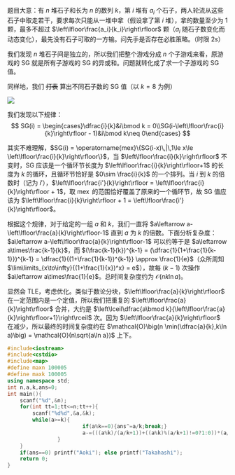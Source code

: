 题目大意：有 $n$ 堆石子和长为 $n$ 的数列 $k$，第 $i$ 堆有 $a_i$ 个石子，两人轮流从这些石子中取走若干，要求每次只能从一堆中拿（假设拿了第 $i$ 堆），拿的数量至少为 $1$ 颗，最多不超过 $\left\lfloor\frac{a_i}{k_i}\right\rfloor$ 颗（$a_i$ 随石子数变化而动态变化），最先没有石子可取的一方输。问先手是否存在必胜策略。（时限 $2s$）

我们发现 $n$ 堆石子间是独立的，所以我们把整个游戏分成 $n$ 个子游戏来看，原游戏的 SG 就是所有子游戏的 SG 的异或和。问题就转化成了求一个子游戏的 SG 值。

同样地，我们 ~~打表~~ 算出不同石子数的 SG 值（以 $k=8$ 为例）

![](https://cdn.luogu.com.cn/upload/image_hosting/xo2bdu5a.png)

我们发现以下规律：
$$
SG(i) = \begin{cases}\dfrac{i}{k}&i\bmod k = 0\\SG(i-\left\lfloor\frac{i}{k}\right\rfloor - 1)&i\bmod k\neq 0\end{cases}
$$

其实不难理解，$SG(i) = \operatorname{mex}\{SG(i-x)\,|\,1\le x\le \left\lfloor\frac{i}{k}\right\rfloor\}$，当 $\left\lfloor\frac{i}{k}\right\rfloor$ 不变时，SG 应该是一个循环节长度为 $\left\lfloor\frac{i}{k}\right\rfloor+1$ 的长度为 $k$ 的循环，且循环节恰好是 $0\sim \frac{i}{k}$ 的一个排列。当 $i$ 到 $k$ 的倍数时（记为 $i'$），$\left\lfloor\frac{i'}{k}\right\rfloor = \left\lfloor\frac{i}{k}\right\rfloor + 1$，取 $\operatorname{mex}$ 的范围恰好覆盖了原来的一个循环节，故 SG 值应该为 $\left\lfloor\frac{i}{k}\right\rfloor + 1 = \left\lfloor\frac{i'}{k}\right\rfloor$。

根据这个规律，对于给定的一组 $a$ 和 $k$，我们一直将 $a\leftarrow a-\left\lfloor\frac{a}{k}\right\rfloor-1$ 直到 $a$ 为 $k$ 的倍数。下面分析复杂度：$a\leftarrow a-\left\lfloor\frac{a}{k}\right\rfloor-1$ 可以约等于是 $a\leftarrow a\times\frac{k-1}{k}$，而 $(\frac{k-1}{k})^{k-1} = (\dfrac{1}{1+\frac{1}{k-1}})^{k-1} = \dfrac{1}{(1+\frac{1}{k-1})^{k-1}} \approx \frac{1}{e}$（众所周知 $\lim\limits_{x\to\infty}{(1+\frac{1}{x})^x} = e$），故每 $(k-1)$ 次操作 $a\leftarrow a\times\frac{1}{e}$。总时间复杂度约为 $\mathcal{O}(nk\ln a)$。

显然会 TLE，考虑优化。类似于数论分块，$\left\lfloor\frac{a}{k}\right\rfloor$ 在一定范围内是一个定值，所以我们把重复的 $\left\lfloor\frac{a}{k}\right\rfloor$ 合并，大约是 $\left\lceil\dfrac{a\bmod k}{\left\lfloor\frac{a}{k}\right\rfloor+1}\right\rceil$ 次。因为 $\left\lfloor\frac{a}{k}\right\rfloor$ 在减少，所以最终的时间复杂度约在 $\mathcal{O}\big(n \min(\dfrac{a}{k},k\ln a)\big) = \mathcal{O}(n\sqrt{a\ln a})$ 上下。

```cpp
#include<iostream>
#include<cstdio>
#include<map>
#define maxn 100005
#define maxk 100005
using namespace std;
int n,a,k,ans=0;
int main(){
	scanf("%d",&n);
	for(int tt=1;tt<=n;tt++){
		scanf("%d%d",&a,&k);
		while(a>=k){
                        if(a%k==0){ans^=a/k;break;}
                        a-=(((a%k)/(a/k+1))+((a%k)%(a/k+1)!=0?1:0))*(a/k+1);
                }
	}
	if(ans==0) printf("Aoki"); else printf("Takahashi");
	return 0;
}
```